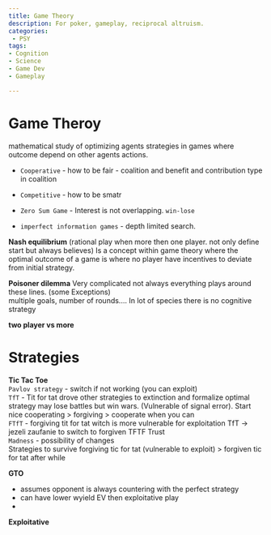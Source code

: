 ```yaml
---
title: Game Theory
description: For poker, gameplay, reciprocal altruism.
categories:
 - PSY
tags:
- Cognition
- Science
- Game Dev
- Gameplay

---
```



# Game Theroy
mathematical study of optimizing agents strategies in games where outcome depend on other agents actions.
- `Cooperative` - how to be fair - coalition and benefit and contribution type in coalition
- `Competitive` - how to be smatr


- `Zero Sum Game` - Interest is not overlapping. `win-lose`
- `imperfect information games` - depth limited search.


**Nash equilibrium**
(rational play when more then one player. not only define start but always believes)
Is a concept within game theory where the optimal outcome of a game is where no player have incentives to deviate from initial strategy.


**Poisoner dilemma**
Very complicated not always everything plays around these lines. (some Exceptions)   
multiple goals, number of rounds....  In lot of species there is no cognitive strategy  




**two player vs more**


# Strategies

**Tic Tac Toe**   
`Pavlov strategy` - switch if not working (you can exploit)  
`TfT` -  Tit for tat drove other strategies to extinction and formalize optimal strategy  may lose battles but win wars. (Vulnerable of signal error). Start nice cooperating > forgiving > cooperate when you can   
`FTfT` - forgiving tit for tat  witch is more vulnerable for exploitation TfT -> jezeli zaufanie to switch to forgiven TFTF Trust  
`Madness` - possibility of changes   
Strategies to survive forgiving tic for tat (vulnerable to exploit) > forgiven tic for tat after while  


**GTO**
- assumes opponent is always countering with the perfect strategy
- can have lower wyield EV then exploitative play
-

**Exploitative**
